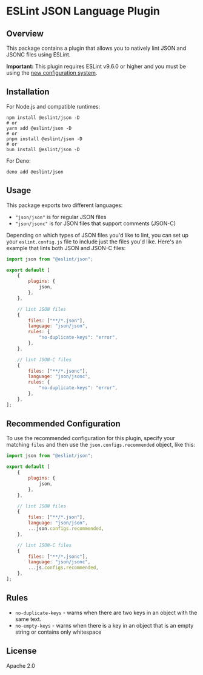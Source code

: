 # ESLint JSON Language Plugin

## Overview

This package contains a plugin that allows you to natively lint JSON and JSONC files using ESLint.

**Important:** This plugin requires ESLint v9.6.0 or higher and you must be using the [new configuration system](https://eslint.org/docs/latest/use/configure/configuration-files).

## Installation

For Node.js and compatible runtimes:

```shell
npm install @eslint/json -D
# or
yarn add @eslint/json -D
# or
pnpm install @eslint/json -D
# or
bun install @eslint/json -D
```

For Deno:

```shell
deno add @eslint/json
```

## Usage

This package exports two different languages:

-   `"json/json"` is for regular JSON files
-   `"json/jsonc"` is for JSON files that support comments (JSON-C)

Depending on which types of JSON files you'd like to lint, you can set up your `eslint.config.js` file to include just the files you'd like. Here's an example that lints both JSON and JSON-C files:

```js
import json from "@eslint/json";

export default [
	{
		plugins: {
			json,
		},
	},

	// lint JSON files
	{
		files: ["**/*.json"],
		language: "json/json",
		rules: {
			"no-duplicate-keys": "error",
		},
	},

	// lint JSON-C files
	{
		files: ["**/*.jsonc"],
		language: "json/jsonc",
		rules: {
			"no-duplicate-keys": "error",
		},
	},
];
```

## Recommended Configuration

To use the recommended configuration for this plugin, specify your matching `files` and then use the `json.configs.recommended` object, like this:

```js
import json from "@eslint/json";

export default [
	{
		plugins: {
			json,
		},
	},

	// lint JSON files
	{
		files: ["**/*.json"],
		language: "json/json",
		...json.configs.recommended,
	},

	// lint JSON-C files
	{
		files: ["**/*.jsonc"],
		language: "json/jsonc",
		...js.configs.recommended,
	},
];
```

## Rules

-   `no-duplicate-keys` - warns when there are two keys in an object with the same text.
-   `no-empty-keys` - warns when there is a key in an object that is an empty string or contains only whitespace

## License

Apache 2.0
